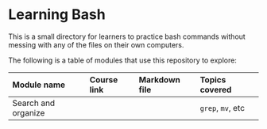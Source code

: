# Learning Bash

This is a small directory for learners to practice bash commands without messing with any of the files on their own computers.

The following is a table of modules that use this repository to explore:

| Module name | Course link | Markdown file | Topics covered |
| :--- | :--- | :--- | :--- |
|Search and organize | ||`grep`, `mv`, etc |
